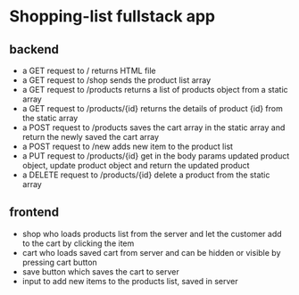 # Shopping-list fullstack app
 
## backend
- a GET request to / returns HTML file
- a GET request to /shop sends the product list array
- a GET request to /products returns a list of products object from a static array
- a GET request to /products/{id} returns the details of product {id} from the static array
- a POST request to /products saves the cart array in the static array and return the newly saved the cart array
- a POST request to /new adds new item to the product list
- a PUT request to /products/{id} get in the body params updated product object, update product object and return the updated product
- a DELETE request to /products/{id} delete a product from the static array

## frontend
- shop who loads products list from the server and let the customer add to the cart by clicking the item
- cart who loads saved cart from server and can be hidden or visible by pressing cart button
- save button which saves the cart to server
- input to add new items to the products list, saved in server
